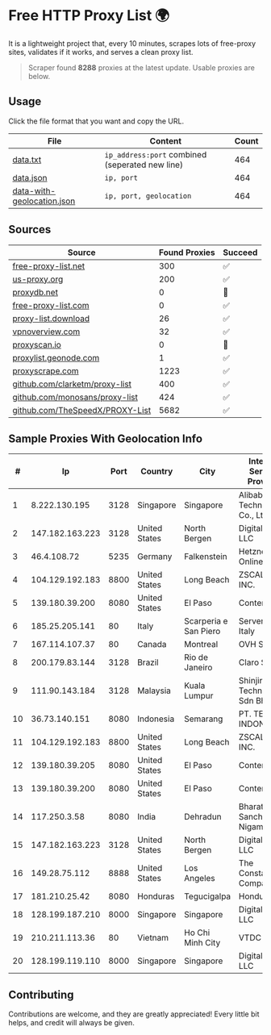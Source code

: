 
# Free HTTP Proxy List 🌍

It is a lightweight project that, every 10 minutes, scrapes lots of free-proxy sites, validates if it works, and serves a clean proxy list.


> Scraper found **8288** proxies at the latest update. Usable proxies are below.

## Usage

Click the file format that you want and copy the URL.


|File|Content|Count|
|----|-------|-----|
|[data.txt](https://raw.githubusercontent.com/themiralay/Proxy-List-World/master/data.txt)|`ip_address:port` combined (seperated new line)|464|
|[data.json](https://raw.githubusercontent.com/themiralay/Proxy-List-World/master/data.json)|`ip, port`|464|
|[data-with-geolocation.json](https://raw.githubusercontent.com/themiralay/Proxy-List-World/master/data-with-geolocation.json)|`ip, port, geolocation`|464|

## Sources

|Source|Found Proxies|Succeed|
|------|-------------|-------|
|[free-proxy-list.net](https://free-proxy-list.net)|300|✅|
|[us-proxy.org](https://www.us-proxy.org)|200|✅|
|[proxydb.net](http://proxydb.net)|0|🚫|
|[free-proxy-list.com](https://free-proxy-list.com/?page=&port=&type%5B%5D=http&type%5B%5D=https&up_time=0&search=Search)|0|✅|
|[proxy-list.download](https://www.proxy-list.download/HTTP)|26|✅|
|[vpnoverview.com](https://vpnoverview.com/privacy/anonymous-browsing/free-proxy-servers)|32|✅|
|[proxyscan.io](https://www.proxyscan.io)|0|🚫|
|[proxylist.geonode.com](https://proxylist.geonode.com/api/proxy-list?limit=300&page=1&sort_by=lastChecked&sort_type=desc&protocols=http,https)|1|✅|
|[proxyscrape.com](https://api.proxyscrape.com/v2/?request=displayproxies&protocol=http&timeout=10000&country=all&ssl=all&anonymity=all)|1223|✅|
|[github.com/clarketm/proxy-list](https://raw.githubusercontent.com/clarketm/proxy-list/master/proxy-list-raw.txt)|400|✅|
|[github.com/monosans/proxy-list](https://raw.githubusercontent.com/monosans/proxy-list/main/proxies/http.txt)|424|✅|
|[github.com/TheSpeedX/PROXY-List](https://raw.githubusercontent.com/TheSpeedX/PROXY-List/master/http.txt)|5682|✅|


## Sample Proxies With Geolocation Info

|#|Ip|Port|Country|City|Internet Service Provider|
|-|--|----|-------|----|-------------------------|
|1|8.222.130.195|3128|Singapore|Singapore|Alibaba (US) Technology Co., Ltd.|
|2|147.182.163.223|3128|United States|North Bergen|DigitalOcean, LLC|
|3|46.4.108.72|5235|Germany|Falkenstein|Hetzner Online GmbH|
|4|104.129.192.183|8800|United States|Long Beach|ZSCALER, INC.|
|5|139.180.39.200|8080|United States|El Paso|Conterra|
|6|185.25.205.141|80|Italy|Scarperia e San Piero|Servereasy Italy|
|7|167.114.107.37|80|Canada|Montreal|OVH SAS|
|8|200.179.83.144|3128|Brazil|Rio de Janeiro|Claro S.A.|
|9|111.90.143.184|3128|Malaysia|Kuala Lumpur|Shinjiru Technology Sdn Bhd|
|10|36.73.140.151|8080|Indonesia|Semarang|PT. TELKOM INDONESIA|
|11|104.129.192.183|8800|United States|Long Beach|ZSCALER, INC.|
|12|139.180.39.205|8080|United States|El Paso|Conterra|
|13|139.180.39.200|8080|United States|El Paso|Conterra|
|14|117.250.3.58|8080|India|Dehradun|Bharat Sanchar Nigam Ltd|
|15|147.182.163.223|3128|United States|North Bergen|DigitalOcean, LLC|
|16|149.28.75.112|8888|United States|Los Angeles|The Constant Company|
|17|181.210.25.42|8080|Honduras|Tegucigalpa|Hondutel|
|18|128.199.187.210|8000|Singapore|Singapore|DigitalOcean, LLC|
|19|210.211.113.36|80|Vietnam|Ho Chi Minh City|VTDC|
|20|128.199.119.110|8000|Singapore|Singapore|DigitalOcean, LLC|



## Contributing

Contributions are welcome, and they are greatly appreciated! Every
little bit helps, and credit will always be given.

